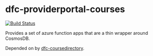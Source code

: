 # dfc-providerportal-courses

[![Build Status](https://sfa-gov-uk.visualstudio.com/Digital%20First%20Careers/_apis/build/status/Find%20an%20Opportunity/dfc-providerportal-courses?repoName=SkillsFundingAgency%2Fdfc-providerportal-courses&branchName=main)](https://sfa-gov-uk.visualstudio.com/Digital%20First%20Careers/_build/latest?definitionId=1950&repoName=SkillsFundingAgency%2Fdfc-providerportal-courses&branchName=main)

Provides a set of azure function apps that are a thin wrapper around CosmosDB.

Depended on by [dfc-coursedirectory](https://github.com/SkillsFundingAgency/dfc-coursedirectory).
